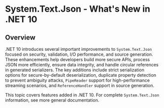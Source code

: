 # System.Text.Json - What's New in .NET 10

## Overview

.NET 10 introduces several important improvements to `System.Text.Json` focused on security, validation, I/O performance, and source generation. These enhancements help developers build more secure APIs, process JSON more efficiently, ensure data integrity, and handle circular references in generated serializers. The key additions include strict serialization options for secure-by-default deserialization, duplicate property detection to prevent ambiguity attacks, `PipeReader` support for high-performance streaming scenarios, and `ReferenceHandler` support in source generation.

This topic covers features added in .NET 10. For complete `System.Text.Json` information, see more general documentation.

